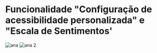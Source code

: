 # Funcionalidade "Configuração de acessibilidade personalizada" e "Escala de Sentimentos'



![ana](https://github.com/user-attachments/assets/559acedd-fbd9-4d5b-9aae-068264787d35)
![ana 2](https://github.com/user-attachments/assets/569d2680-47b5-49c1-b53c-c7879386d596)
